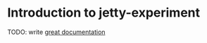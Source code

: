 # Introduction to jetty-experiment

TODO: write [great documentation](http://jacobian.org/writing/what-to-write/)
